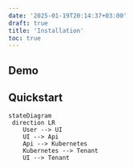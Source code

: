 ```yaml
---
date: '2025-01-19T20:14:37+03:00'
draft: true
title: 'Installation'
toc: true
---
```

## Demo
## Quickstart
```mermaid
stateDiagram
 direction LR
    User --> UI
    UI --> Api
    Api --> Kubernetes
    Kubernetes --> Tenant
    UI --> Tenant
```